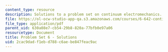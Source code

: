 ```yaml
---
content_type: resource
description: Solutions to a problem set on continuum electromechanics.
file: https://ol-ocw-studio-app-qa.s3.amazonaws.com/courses/6-642-continuum-electromechanics-fall-2008/2cac9dadf1ebd788c6aebe847feac9ac_pset6_soln.pdf
file_type: application/pdf
parent_uid: 630a08e7-cb54-29b8-820a-77bfb0e97a06
resourcetype: Document
title: Problem Set 6 - Solutions
uid: 2cac9dad-f1eb-d788-c6ae-be847feac9ac
---
```

